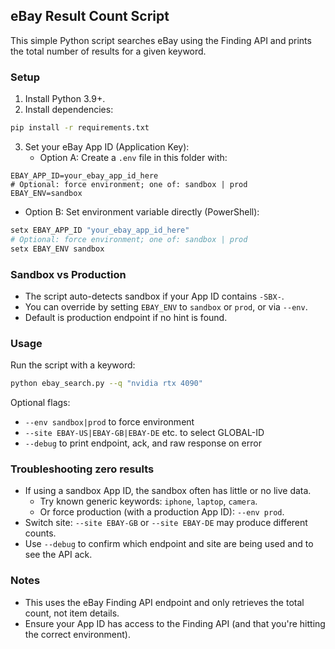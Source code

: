 ## eBay Result Count Script

This simple Python script searches eBay using the Finding API and prints the total number of results for a given keyword.

### Setup

1. Install Python 3.9+.
2. Install dependencies:

```bash
pip install -r requirements.txt
```

3. Set your eBay App ID (Application Key):
   - Option A: Create a `.env` file in this folder with:

```
EBAY_APP_ID=your_ebay_app_id_here
# Optional: force environment; one of: sandbox | prod
EBAY_ENV=sandbox
```

- Option B: Set environment variable directly (PowerShell):

```powershell
setx EBAY_APP_ID "your_ebay_app_id_here"
# Optional: force environment; one of: sandbox | prod
setx EBAY_ENV sandbox
```

### Sandbox vs Production

- The script auto-detects sandbox if your App ID contains `-SBX-`.
- You can override by setting `EBAY_ENV` to `sandbox` or `prod`, or via `--env`.
- Default is production endpoint if no hint is found.

### Usage

Run the script with a keyword:

```bash
python ebay_search.py --q "nvidia rtx 4090"
```

Optional flags:

- `--env sandbox|prod` to force environment
- `--site EBAY-US|EBAY-GB|EBAY-DE` etc. to select GLOBAL-ID
- `--debug` to print endpoint, ack, and raw response on error

### Troubleshooting zero results

- If using a sandbox App ID, the sandbox often has little or no live data.
  - Try known generic keywords: `iphone`, `laptop`, `camera`.
  - Or force production (with a production App ID): `--env prod`.
- Switch site: `--site EBAY-GB` or `--site EBAY-DE` may produce different counts.
- Use `--debug` to confirm which endpoint and site are being used and to see the API ack.

### Notes

- This uses the eBay Finding API endpoint and only retrieves the total count, not item details.
- Ensure your App ID has access to the Finding API (and that you're hitting the correct environment).
